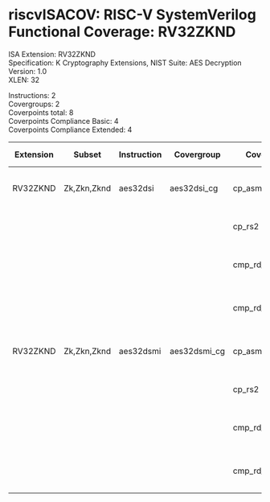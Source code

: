 # riscvISACOV: RISC-V SystemVerilog Functional Coverage: RV32ZKND

ISA Extension: RV32ZKND  
Specification: K Cryptography Extensions, NIST Suite: AES Decryption  
Version:       1.0  
XLEN:          32  

Instructions:  2  
Covergroups:   2  
Coverpoints total:   8  
Coverpoints Compliance Basic:  4  
Coverpoints Compliance Extended:  4  

| Extension | Subset | Instruction| Covergroup | Coverpoint     | Coverpoint Description | Coverpoint Level  |
| ----------| ------ | ---------- | ---------- | -------------- | ---------------------- | ----------------- |
| RV32ZKND              |    Zk,Zkn,Zknd |   aes32dsi | aes32dsi_cg | cp_asm_count | Number of times instruction is executed | Compliance Basic
|                       |                |            |             |      cp_rs2 | RS2 (GPR) register assignment | Compliance Basic
|                       |                |            |             | cmp_rd_rs2_eq | Compare RD and RS2 register assignment | Compliance Extended
|                       |                |            |             | cmp_rd_rs2_eqval | Compare RD and RS2 register values | Compliance Extended
| RV32ZKND              |    Zk,Zkn,Zknd |  aes32dsmi | aes32dsmi_cg | cp_asm_count | Number of times instruction is executed | Compliance Basic
|                       |                |            |             |      cp_rs2 | RS2 (GPR) register assignment | Compliance Basic
|                       |                |            |             | cmp_rd_rs2_eq | Compare RD and RS2 register assignment | Compliance Extended
|                       |                |            |             | cmp_rd_rs2_eqval | Compare RD and RS2 register values | Compliance Extended


